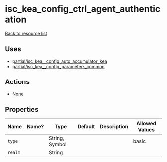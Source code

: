 # isc_kea_config_ctrl_agent_authentication

[Back to resource list](../README.md#resources)

## Uses

- [partial/isc_kea__config_auto_accumulator_kea](partial/isc_kea__config_auto_accumulator_kea.md)
- [partial/isc_kea__config_parameters_common](partial/isc_kea__config_parameters_common.md)

## Actions

- None

## Properties

| Name    | Name? | Type           | Default | Description | Allowed Values |
| ------- | ----- | -------------- | ------- | ----------- | -------------- |
| `type`  |       | String, Symbol |         |             | basic          |
| `realm` |       | String         |         |             |                |
